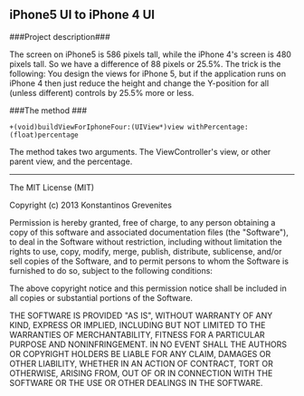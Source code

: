 ## iPhone5 UI to iPhone 4 UI ##

###Project description###

The screen on iPhone5 is 586 pixels tall, while the iPhone 4's screen is 480 pixels tall. So we have a difference of 88 pixels or 25.5%. The trick is the following: You design the views for iPhone 5, but if the application runs on iPhone 4 then just reduce the height and change the Y-position for all (unless different) controls by 25.5% more or less.

###The method ###

    +(void)buildViewForIphoneFour:(UIView*)view withPercentage:(float)percentage

The method takes two arguments. The ViewController's view, or other parent view, and the percentage.

----------

The MIT License (MIT)

Copyright (c) 2013 Konstantinos Grevenites

Permission is hereby granted, free of charge, to any person obtaining a copy
of this software and associated documentation files (the "Software"), to deal
in the Software without restriction, including without limitation the rights
to use, copy, modify, merge, publish, distribute, sublicense, and/or sell
copies of the Software, and to permit persons to whom the Software is
furnished to do so, subject to the following conditions:

The above copyright notice and this permission notice shall be included in
all copies or substantial portions of the Software.

THE SOFTWARE IS PROVIDED "AS IS", WITHOUT WARRANTY OF ANY KIND, EXPRESS OR
IMPLIED, INCLUDING BUT NOT LIMITED TO THE WARRANTIES OF MERCHANTABILITY,
FITNESS FOR A PARTICULAR PURPOSE AND NONINFRINGEMENT. IN NO EVENT SHALL THE
AUTHORS OR COPYRIGHT HOLDERS BE LIABLE FOR ANY CLAIM, DAMAGES OR OTHER
LIABILITY, WHETHER IN AN ACTION OF CONTRACT, TORT OR OTHERWISE, ARISING FROM,
OUT OF OR IN CONNECTION WITH THE SOFTWARE OR THE USE OR OTHER DEALINGS IN
THE SOFTWARE.